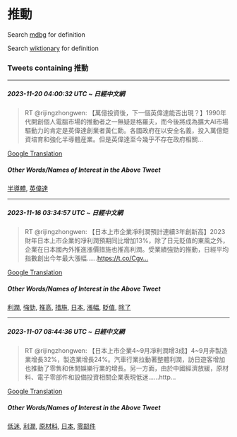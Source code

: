 # 推動

Search [mdbg](https://www.mdbg.net/chinese/dictionary?page=worddict&wdrst=0&wdqb=推動) for definition

Search [wiktionary](https://en.wiktionary.org/wiki/推動) for definition

### Tweets containing 推動

___
##### 2023-11-20 04:00:32 UTC ~ 日經中文網
> RT @rijingzhongwen: 【萬億投資後，下一個英偉達能否出現？】1990年代開創個人電腦市場的推動者之一無疑是格羅夫，而今後將成為擴大AI市場驅動力的肯定是英偉達創業者黃仁勳。各國政府在以安全名義，投入萬億鉅資培育和強化半導體産業。但是英偉達至今幾乎不存在政府相關…

[Google Translation](https://translate.google.com/?hi=en&tab=TT&sl=zh-CN&tl=en&op=translate&text=RT+%40rijingzhongwen%3A+%E3%80%90%E8%90%AC%E5%84%84%E6%8A%95%E8%B3%87%E5%BE%8C%EF%BC%8C%E4%B8%8B%E4%B8%80%E5%80%8B%E8%8B%B1%E5%81%89%E9%81%94%E8%83%BD%E5%90%A6%E5%87%BA%E7%8F%BE%EF%BC%9F%E3%80%911990%E5%B9%B4%E4%BB%A3%E9%96%8B%E5%89%B5%E5%80%8B%E4%BA%BA%E9%9B%BB%E8%85%A6%E5%B8%82%E5%A0%B4%E7%9A%84%E6%8E%A8%E5%8B%95%E8%80%85%E4%B9%8B%E4%B8%80%E7%84%A1%E7%96%91%E6%98%AF%E6%A0%BC%E7%BE%85%E5%A4%AB%EF%BC%8C%E8%80%8C%E4%BB%8A%E5%BE%8C%E5%B0%87%E6%88%90%E7%82%BA%E6%93%B4%E5%A4%A7AI%E5%B8%82%E5%A0%B4%E9%A9%85%E5%8B%95%E5%8A%9B%E7%9A%84%E8%82%AF%E5%AE%9A%E6%98%AF%E8%8B%B1%E5%81%89%E9%81%94%E5%89%B5%E6%A5%AD%E8%80%85%E9%BB%83%E4%BB%81%E5%8B%B3%E3%80%82%E5%90%84%E5%9C%8B%E6%94%BF%E5%BA%9C%E5%9C%A8%E4%BB%A5%E5%AE%89%E5%85%A8%E5%90%8D%E7%BE%A9%EF%BC%8C%E6%8A%95%E5%85%A5%E8%90%AC%E5%84%84%E9%89%85%E8%B3%87%E5%9F%B9%E8%82%B2%E5%92%8C%E5%BC%B7%E5%8C%96%E5%8D%8A%E5%B0%8E%E9%AB%94%E7%94%A3%E6%A5%AD%E3%80%82%E4%BD%86%E6%98%AF%E8%8B%B1%E5%81%89%E9%81%94%E8%87%B3%E4%BB%8A%E5%B9%BE%E4%B9%8E%E4%B8%8D%E5%AD%98%E5%9C%A8%E6%94%BF%E5%BA%9C%E7%9B%B8%E9%97%9C%E2%80%A6)
##### Other Words/Names of Interest in the Above Tweet
[半導體](半導體.md), [英偉達](英偉達.md)
___
##### 2023-11-16 03:34:57 UTC ~ 日經中文網
> RT @rijingzhongwen: 【日本上市企業凈利潤預計連續3年創新高】2023財年日本上市企業的凈利潤預期同比增加13%，除了日元貶值的東風之外，企業在日本國內外推進漲價措施也推高利潤。受業績強勁的推動，日經平均指數創出今年最大漲幅……https://t.co/Cgv…

[Google Translation](https://translate.google.com/?hi=en&tab=TT&sl=zh-CN&tl=en&op=translate&text=RT+%40rijingzhongwen%3A+%E3%80%90%E6%97%A5%E6%9C%AC%E4%B8%8A%E5%B8%82%E4%BC%81%E6%A5%AD%E5%87%88%E5%88%A9%E6%BD%A4%E9%A0%90%E8%A8%88%E9%80%A3%E7%BA%8C3%E5%B9%B4%E5%89%B5%E6%96%B0%E9%AB%98%E3%80%912023%E8%B2%A1%E5%B9%B4%E6%97%A5%E6%9C%AC%E4%B8%8A%E5%B8%82%E4%BC%81%E6%A5%AD%E7%9A%84%E5%87%88%E5%88%A9%E6%BD%A4%E9%A0%90%E6%9C%9F%E5%90%8C%E6%AF%94%E5%A2%9E%E5%8A%A013%25%EF%BC%8C%E9%99%A4%E4%BA%86%E6%97%A5%E5%85%83%E8%B2%B6%E5%80%BC%E7%9A%84%E6%9D%B1%E9%A2%A8%E4%B9%8B%E5%A4%96%EF%BC%8C%E4%BC%81%E6%A5%AD%E5%9C%A8%E6%97%A5%E6%9C%AC%E5%9C%8B%E5%85%A7%E5%A4%96%E6%8E%A8%E9%80%B2%E6%BC%B2%E5%83%B9%E6%8E%AA%E6%96%BD%E4%B9%9F%E6%8E%A8%E9%AB%98%E5%88%A9%E6%BD%A4%E3%80%82%E5%8F%97%E6%A5%AD%E7%B8%BE%E5%BC%B7%E5%8B%81%E7%9A%84%E6%8E%A8%E5%8B%95%EF%BC%8C%E6%97%A5%E7%B6%93%E5%B9%B3%E5%9D%87%E6%8C%87%E6%95%B8%E5%89%B5%E5%87%BA%E4%BB%8A%E5%B9%B4%E6%9C%80%E5%A4%A7%E6%BC%B2%E5%B9%85%E2%80%A6%E2%80%A6https%3A%2F%2Ft.co%2FCgv%E2%80%A6)
##### Other Words/Names of Interest in the Above Tweet
[利潤](利潤.md), [強勁](強勁.md), [推高](推高.md), [措施](措施.md), [日本](日本.md), [漲幅](漲幅.md), [貶值](貶值.md), [除了](除了.md)
___
##### 2023-11-07 08:44:36 UTC ~ 日經中文網
> RT @rijingzhongwen: 【日本上市企業4~9月凈利潤增3成】4~9月非製造業增長32%，製造業增長24%。汽車行業拉動著整體利潤，訪日遊客增加也推動了零售和休閒娛樂行業的增長。另一方面，由於中國經濟放緩，原材料、電子零部件和設備投資相關企業表現低迷……http…

[Google Translation](https://translate.google.com/?hi=en&tab=TT&sl=zh-CN&tl=en&op=translate&text=RT+%40rijingzhongwen%3A+%E3%80%90%E6%97%A5%E6%9C%AC%E4%B8%8A%E5%B8%82%E4%BC%81%E6%A5%AD4~9%E6%9C%88%E5%87%88%E5%88%A9%E6%BD%A4%E5%A2%9E3%E6%88%90%E3%80%914~9%E6%9C%88%E9%9D%9E%E8%A3%BD%E9%80%A0%E6%A5%AD%E5%A2%9E%E9%95%B732%25%EF%BC%8C%E8%A3%BD%E9%80%A0%E6%A5%AD%E5%A2%9E%E9%95%B724%25%E3%80%82%E6%B1%BD%E8%BB%8A%E8%A1%8C%E6%A5%AD%E6%8B%89%E5%8B%95%E8%91%97%E6%95%B4%E9%AB%94%E5%88%A9%E6%BD%A4%EF%BC%8C%E8%A8%AA%E6%97%A5%E9%81%8A%E5%AE%A2%E5%A2%9E%E5%8A%A0%E4%B9%9F%E6%8E%A8%E5%8B%95%E4%BA%86%E9%9B%B6%E5%94%AE%E5%92%8C%E4%BC%91%E9%96%92%E5%A8%9B%E6%A8%82%E8%A1%8C%E6%A5%AD%E7%9A%84%E5%A2%9E%E9%95%B7%E3%80%82%E5%8F%A6%E4%B8%80%E6%96%B9%E9%9D%A2%EF%BC%8C%E7%94%B1%E6%96%BC%E4%B8%AD%E5%9C%8B%E7%B6%93%E6%BF%9F%E6%94%BE%E7%B7%A9%EF%BC%8C%E5%8E%9F%E6%9D%90%E6%96%99%E3%80%81%E9%9B%BB%E5%AD%90%E9%9B%B6%E9%83%A8%E4%BB%B6%E5%92%8C%E8%A8%AD%E5%82%99%E6%8A%95%E8%B3%87%E7%9B%B8%E9%97%9C%E4%BC%81%E6%A5%AD%E8%A1%A8%E7%8F%BE%E4%BD%8E%E8%BF%B7%E2%80%A6%E2%80%A6http%E2%80%A6)
##### Other Words/Names of Interest in the Above Tweet
[低迷](低迷.md), [利潤](利潤.md), [原材料](原材料.md), [日本](日本.md), [零部件](零部件.md)
